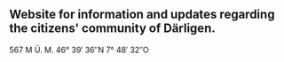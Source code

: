 ## Website for information and updates regarding the citizens' community of Därligen.
567 M Ü. M.
46° 39′ 36″N 7° 48′ 32″O
